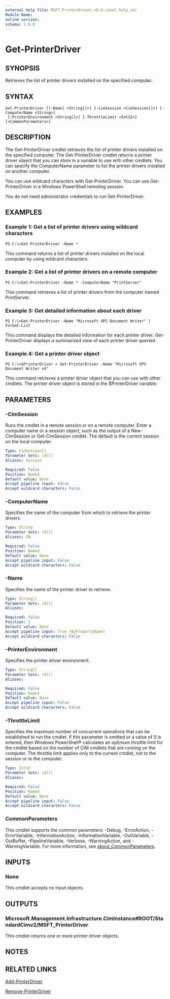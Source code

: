 ```yaml
---
external help file: MSFT_PrinterDriver_v6.0.cdxml-help.xml
Module Name:
online version:
schema: 2.0.0
---
```


# Get-PrinterDriver

## SYNOPSIS
Retrieves the list of printer drivers installed on the specified computer.

## SYNTAX

```
Get-PrinterDriver [[-Name] <String[]>] [-CimSession <CimSession[]>] [-ComputerName <String>]
 [-PrinterEnvironment <String[]>] [-ThrottleLimit <Int32>] [<CommonParameters>]
```

## DESCRIPTION
The Get-PrinterDriver cmdlet retrieves the list of printer drivers installed on the specified computer.
The Get-PrinterDriver cmdlet returns a printer driver object that you can store in a variable to use with other cmdlets.
You can specify the ComputerName parameter to list the printer drivers installed on another computer.

You can use wildcard characters with Get-PrinterDriver.
You can use Get-PrinterDriver in a Windows PowerShell remoting session.

You do not need administrator credentials to run Get-PrinterDriver.

## EXAMPLES

### Example 1: Get a list of printer drivers using wildcard characters
```
PS C:\>Get-PrinterDriver -Name *
```

This command returns a list of printer drivers installed on the local computer by using wildcard characters.

### Example 2: Get a list of printer drivers on a remote computer
```
PS C:\>Get-PrinterDriver -Name * -ComputerName "PrintServer"
```

This command retrieves a list of printer drivers from the computer named PrintServer.

### Example 3: Get detailed information about each driver
```
PS C:\>Get-PrinterDriver -Name "Microsoft XPS Document Writer" | Format-List
```

This command displays the detailed information for each printer driver.
Get-PrinterDriver displays a summarized view of each printer driver queried.

### Example 4: Get a printer driver object
```
PS C:\>$PrinterDriver = Get-PrinterDriver -Name "Microsoft XPS Document Writer v4"
```

This command retrieves a printer driver object that you can use with other cmdlets.
The printer driver object is stored in the $PrinterDriver variable.

## PARAMETERS

### -CimSession
Runs the cmdlet in a remote session or on a remote computer.
Enter a computer name or a session object, such as the output of a New-CimSession or Get-CimSession cmdlet.
The default is the current session on the local computer.

```yaml
Type: CimSession[]
Parameter Sets: (All)
Aliases: Session

Required: False
Position: Named
Default value: None
Accept pipeline input: False
Accept wildcard characters: False
```

### -ComputerName
Specifies the name of the computer from which to retrieve the printer drivers.

```yaml
Type: String
Parameter Sets: (All)
Aliases: CN

Required: False
Position: Named
Default value: None
Accept pipeline input: False
Accept wildcard characters: False
```

### -Name
Specifies the name of the printer driver to retrieve.

```yaml
Type: String[]
Parameter Sets: (All)
Aliases:

Required: False
Position: 1
Default value: None
Accept pipeline input: True (ByPropertyName)
Accept wildcard characters: False
```

### -PrinterEnvironment
Specifies the printer driver environment.

```yaml
Type: String[]
Parameter Sets: (All)
Aliases:

Required: False
Position: Named
Default value: None
Accept pipeline input: False
Accept wildcard characters: False
```

### -ThrottleLimit
Specifies the maximum number of concurrent operations that can be established to run the cmdlet.
If this parameter is omitted or a value of 0 is entered, then Windows PowerShell® calculates an optimum throttle limit for the cmdlet based on the number of CIM cmdlets that are running on the computer.
The throttle limit applies only to the current cmdlet, not to the session or to the computer.

```yaml
Type: Int32
Parameter Sets: (All)
Aliases:

Required: False
Position: Named
Default value: None
Accept pipeline input: False
Accept wildcard characters: False
```

### CommonParameters
This cmdlet supports the common parameters: -Debug, -ErrorAction, -ErrorVariable, -InformationAction, -InformationVariable, -OutVariable, -OutBuffer, -PipelineVariable, -Verbose, -WarningAction, and -WarningVariable. For more information, see [about_CommonParameters](http://go.microsoft.com/fwlink/?LinkID=113216).

## INPUTS

### None
This cmdlet accepts no input objects.

## OUTPUTS

### Microsoft.Management.Infrastructure.CimInstance#ROOT/StandardCimv2/MSFT_PrinterDriver
This cmdlet returns one or more printer driver objects.

## NOTES

## RELATED LINKS

[Add-PrinterDriver]()

[Remove-PrinterDriver]()

